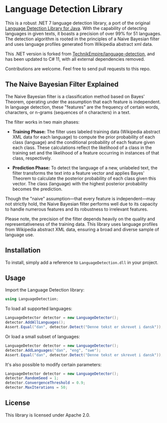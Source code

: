 # Language Detection Library

This is a robust .NET 7 language detection library, a port of the original [Language Detection Library for Java](https://code.google.com/p/language-detection/). With the capability of detecting languages in given texts, it boasts a precision of over 99% for 51 languages. The detection algorithm is rooted in the principles of a Naive Bayesian filter and uses language profiles generated from Wikipedia abstract xml data.

This .NET version is forked from [TechnikEmpire/language-detection](https://github.com/TechnikEmpire/language-detection), and has been updated to C# 11, with all external dependencies removed.

Contributions are welcome. Feel free to send pull requests to this repo.

## The Naive Bayesian Filter Explained

The Naive Bayesian filter is a classification method based on Bayes' Theorem, operating under the assumption that each feature is independent. In language detection, these "features" are the frequency of certain words, characters, or n-grams (sequences of n characters) in a text.

The filter works in two main phases:

- **Training Phase:** The filter uses labeled training data (Wikipedia abstract XML data for each language) to compute the prior probability of each class (language) and the conditional probability of each feature given each class. These calculations reflect the likelihood of a class in the training set and the likelihood of a feature occurring in instances of that class, respectively.

- **Prediction Phase:** To detect the language of a new, unlabeled text, the filter transforms the text into a feature vector and applies Bayes' Theorem to calculate the posterior probability of each class given this vector. The class (language) with the highest posterior probability becomes the prediction.

Though the "naive" assumption—that every feature is independent—may not strictly hold, the Naive Bayesian filter performs well due to its capacity to handle numerous features and its robustness to irrelevant features.

Please note, the precision of the filter depends heavily on the quality and representativeness of the training data. This library uses language profiles from Wikipedia abstract XML data, ensuring a broad and diverse sample of language use.

## Installation

To install, simply add a reference to `LanguageDetection.dll` in your project.

## Usage

Import the Language Detection library:
```csharp
using LanguageDetection;
```

To load all supported languages:
```csharp
LanguageDetector detector = new LanguageDetector();
detector.AddAllLanguages();
Assert.Equal("dan", detector.Detect("Denne tekst er skrevet i dansk"));
```

Or load a small subset of languages:
```csharp
LanguageDetector detector = new LanguageDetector();
detector.AddLanguages("dan", "eng", "swe");
Assert.Equal("dan", detector.Detect("Denne tekst er skrevet i dansk"));
```

It's also possible to modify certain parameters:
```csharp
LanguageDetector detector = new LanguageDetector();
detector.RandomSeed = 1;
detector.ConvergenceThreshold = 0.9;
detector.MaxIterations = 50;
```

## License

This library is licensed under Apache 2.0.
